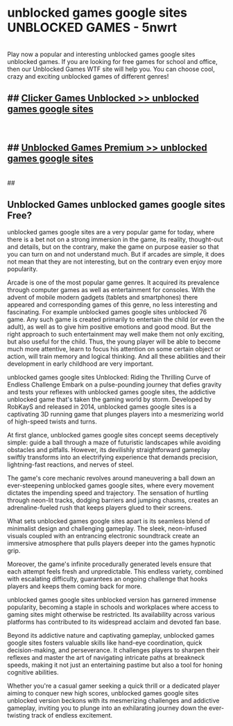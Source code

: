 # unblocked games google sites  UNBLOCKED GAMES - 5nwrt <br>
<br>
Play now a popular and interesting unblocked games google sites unblocked games. If you are looking for free games for school and office, then our Unblocked Games WTF site will help you. You can choose cool, crazy and exciting unblocked games of different genres!


## ##  [Clicker Games Unblocked >> unblocked games google sites](http://freeplayer.one?title=unblocked_games_google_sites&ref=UG)
  <br>

##  ## [Unblocked Games Premium >> unblocked games google sites](http://freeplayer.one?title=unblocked_games_google_sites&ref=UG)
  <br>
  ##



## Unblocked Games unblocked games google sites Free?

unblocked games google sites are a very popular game for today, where there is a bet not on a strong immersion in the game, its reality, thought-out and details, but on the contrary, make the game on purpose easier so that you can turn on and not understand much. But if arcades are simple, it does not mean that they are not interesting, but on the contrary even enjoy more popularity.

Arcade is one of the most popular game genres. It acquired its prevalence through computer games as well as entertainment for consoles. With the advent of mobile modern gadgets (tablets and smartphones) there appeared and corresponding games of this genre, no less interesting and fascinating. For example unblocked games google sites unblocked 76 game. Any such game is created primarily to entertain the child (or even the adult), as well as to give him positive emotions and good mood. But the right approach to such entertainment may well make them not only exciting, but also useful for the child. Thus, the young player will be able to become much more attentive, learn to focus his attention on some certain object or action, will train memory and logical thinking. And all these abilities and their development in early childhood are very important.

unblocked games google sites Unblocked: Riding the Thrilling Curve of Endless Challenge
Embark on a pulse-pounding journey that defies gravity and tests your reflexes with unblocked games google sites, the addictive unblocked game that's taken the gaming world by storm. Developed by RobKayS and released in 2014, unblocked games google sites is a captivating 3D running game that plunges players into a mesmerizing world of high-speed twists and turns.

At first glance, unblocked games google sites concept seems deceptively simple: guide a ball through a maze of futuristic landscapes while avoiding obstacles and pitfalls. However, its devilishly straightforward gameplay swiftly transforms into an electrifying experience that demands precision, lightning-fast reactions, and nerves of steel.

The game's core mechanic revolves around maneuvering a ball down an ever-steepening unblocked games google sites, where every movement dictates the impending speed and trajectory. The sensation of hurtling through neon-lit tracks, dodging barriers and jumping chasms, creates an adrenaline-fueled rush that keeps players glued to their screens.

What sets unblocked games google sites apart is its seamless blend of minimalist design and challenging gameplay. The sleek, neon-infused visuals coupled with an entrancing electronic soundtrack create an immersive atmosphere that pulls players deeper into the games hypnotic grip.

Moreover, the game's infinite procedurally generated levels ensure that each attempt feels fresh and unpredictable. This endless variety, combined with escalating difficulty, guarantees an ongoing challenge that hooks players and keeps them coming back for more.

unblocked games google sites unblocked version has garnered immense popularity, becoming a staple in schools and workplaces where access to gaming sites might otherwise be restricted. Its availability across various platforms has contributed to its widespread acclaim and devoted fan base.

Beyond its addictive nature and captivating gameplay, unblocked games google sites fosters valuable skills like hand-eye coordination, quick decision-making, and perseverance. It challenges players to sharpen their reflexes and master the art of navigating intricate paths at breakneck speeds, making it not just an entertaining pastime but also a tool for honing cognitive abilities.

Whether you're a casual gamer seeking a quick thrill or a dedicated player aiming to conquer new high scores, unblocked games google sites unblocked version beckons with its mesmerizing challenges and addictive gameplay, inviting you to plunge into an exhilarating journey down the ever-twisting track of endless excitement.